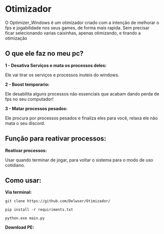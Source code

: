 # Otimizador

O Optimizer_Windows é um otimizador criado com a intenção de melhorar o fps e jogabilidade nos seus games, de forma mais rapida.
Sem precisar ficar selecionando varias caixinhas, apenas otimizando, e tirando a otimização

## O que ele faz no meu pc?
 **1 - Desativa Serviços e mata os processos deles:** 
 
   Ele vai tirar os serviços e processos inuteis do windows.

 **2 - Boost temporario:**
 
   Ele desabilita alguns processos não essenciais que acabam dando perda de fps no seu computador!
    
 **3 - Matar processos pesados:**
 
   Ele procura por processos pesados e finaliza eles para você, relaxa ele não mata o seu discord.


## Função para reativar processos:    
 **Reativar processos:**

 Usar quando terminar de jogar, para voltar o sistema para o modo de uso cotidiano.


## Como usar:

**Via terminal:**

    git clone https://github.com/Delwser/Otimizador/

    pip install -r requiriments.txt

    python.exe main.py



**Download PE:**

